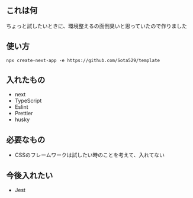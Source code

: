 ## これは何
ちょっと試したいときに、環境整えるの面倒臭いと思っていたので作りました

## 使い方
```npx create-next-app -e https://github.com/Sota529/template```

## 入れたもの
- next
- TypeScript
- Eslint
- Prettier
- husky

## 必要なもの
- CSSのフレームワークは試したい時のことを考えて、入れてない

## 今後入れたい
- Jest

